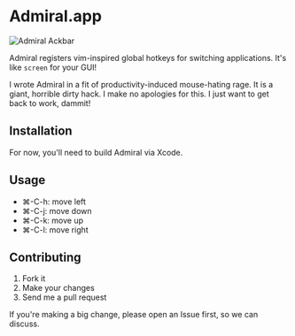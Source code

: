 # Admiral.app

![Admiral Ackbar](http://f.cl.ly/items/1h462Z1U3h3b182p033P/Image%202012.05.25%204:14:57%20PM.png)

Admiral registers vim-inspired global hotkeys for switching applications. It's
like `screen` for your GUI!

I wrote Admiral in a fit of productivity-induced mouse-hating rage. It is a
giant, horrible dirty hack. I make no apologies for this. I just want to get
back to work, dammit!

## Installation

For now, you'll need to build Admiral via Xcode.

## Usage

* &#8984;-C-h: move left
* &#8984;-C-j: move down
* &#8984;-C-k: move up
* &#8984;-C-l: move right

## Contributing

1. Fork it
2. Make your changes
3. Send me a pull request

If you're making a big change, please open an Issue first, so we can discuss.
